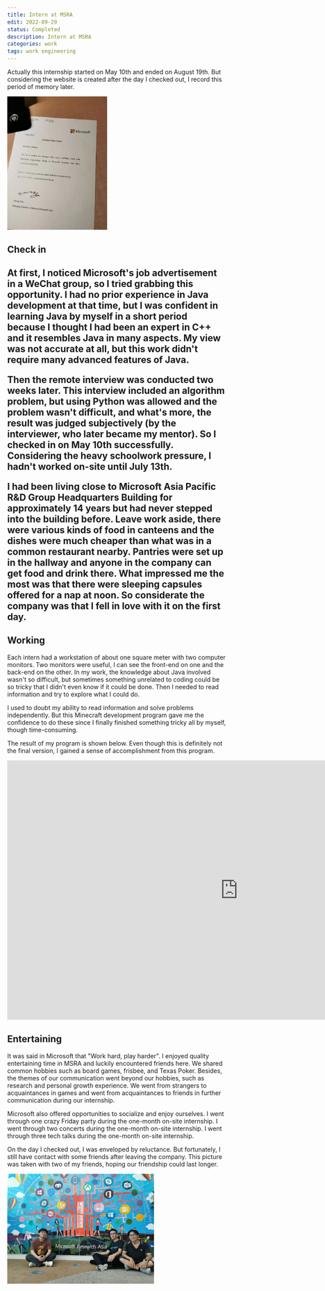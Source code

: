 ```yaml
---
title: Intern at MSRA
edit: 2022-09-29
status: Completed
description: Intern at MSRA
categories: work
tags: work engineering
---
```


Actually this internship started on May 10th and ended on August 19th. But considering the website is created after the day I checked out, I record this period of memory later.

<img src="https://raw.githubusercontent.com/guangyu-zhao/guangyu-zhao.github.io/main/_posts/2022-09-29-Intern at MSRA/image/certificate.jpg" alt="certificate" style="zoom:30%;" />

<h2>Check in<h2>

At first, I noticed Microsoft's job advertisement in a WeChat group, so I tried grabbing this opportunity. I had no prior experience in Java development at that time, but I was confident in learning Java by myself in a short period because I thought I had been an expert in C++ and it resembles Java in many aspects. My view was not accurate at all, but this work didn't require many advanced features of Java.

Then the remote interview was conducted two weeks later. This interview included an algorithm problem, but using Python was allowed and the problem wasn't difficult, and what's more, the result was judged subjectively (by the interviewer, who later became my mentor). So I checked in on May 10th successfully. Considering the heavy schoolwork pressure, I hadn't worked on-site until July 13th.

I had been living close to Microsoft Asia Pacific R&D Group Headquarters Building for approximately 14 years but had never stepped into the building before. Leave work aside, there were various kinds of food in canteens and the dishes were much cheaper than what was in a common restaurant nearby. Pantries were set up in the hallway and anyone in the company can get food and drink there. What impressed me the most was that there were sleeping capsules offered for a nap at noon. So considerate the company was that I fell in love with it on the first day.


<h2>Working</h2>

Each intern had a workstation of about one square meter with two computer monitors. Two monitors were useful, I can see the front-end on one and the back-end on the other. In my work, the knowledge about Java involved wasn't so difficult, but sometimes something unrelated to coding could be so tricky that I didn't even know if it could be done. Then I needed to read information and try to explore what I could do.

I used to doubt my ability to read information and solve problems independently. But this Minecraft development program gave me the confidence to do these since I finally finished something tricky all by myself, though time-consuming.

The result of my program is shown below. Even though this is definitely not the final version, I gained a sense of accomplishment from this program.

<center><iframe width="1061" height="597" src="https://www.youtube.com/embed/O9Hk-YE4E6Q" title="Minecraft World Adventure" frameborder="0" allow="accelerometer; autoplay; clipboard-write; encrypted-media; gyroscope; picture-in-picture" allowfullscreen></iframe></center>


<h2>Entertaining</h2>

It was said in Microsoft that "Work hard, play harder". I enjoyed quality entertaining time in MSRA and luckily encountered friends here. We shared common hobbies such as board games,  frisbee, and Texas Poker. Besides, the themes of our communication went beyond our hobbies, such as research and personal growth experience. We went from strangers to acquaintances in games and went from acquaintances to friends in further communication during our internship.

Microsoft also offered opportunities to socialize and enjoy ourselves. I went through one crazy Friday party during the one-month on-site internship. I went through two concerts during the one-month on-site internship. I went through three tech talks during the one-month on-site internship.

On the day I checked out, I was enveloped by reluctance. But fortunately, I still have contact with some friends after leaving the company. This picture was taken with two of my friends, hoping our friendship could last longer.

<img src="https://raw.githubusercontent.com/guangyu-zhao/guangyu-zhao.github.io/main/_posts/2022-09-29-Intern at MSRA/image/check out day.jpg" alt="check out day" style="zoom:33%;" />
